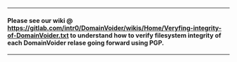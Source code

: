 ***
#### Please see our wiki @ https://gitlab.com/intr0/DomainVoider/wikis/Home/Veryfing-integrity-of-DomainVoider.txt to understand how to verify filesystem integrity of each DomainVoider relase going forward using PGP.
***